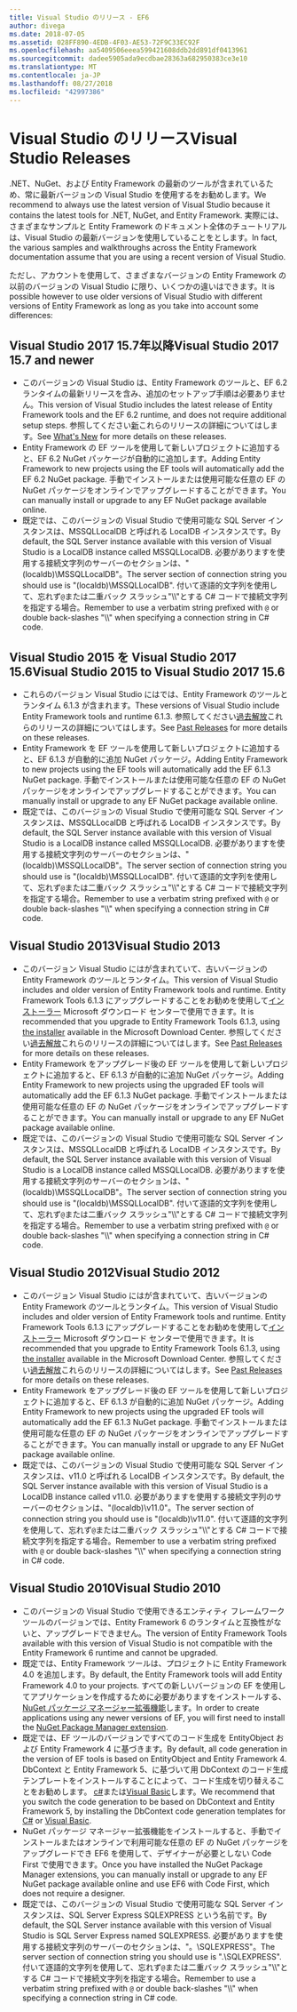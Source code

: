 ```yaml
---
title: Visual Studio のリリース - EF6
author: divega
ms.date: 2018-07-05
ms.assetid: 028FF890-4EDB-4F03-AE53-72F9C33EC92F
ms.openlocfilehash: aa5409506eeea599421608ddb2dd891df0413961
ms.sourcegitcommit: dadee5905ada9ecdbae28363a682950383ce3e10
ms.translationtype: MT
ms.contentlocale: ja-JP
ms.lasthandoff: 08/27/2018
ms.locfileid: "42997386"
---
```

# <a name="visual-studio-releases"></a><span data-ttu-id="4b11d-102">Visual Studio のリリース</span><span class="sxs-lookup"><span data-stu-id="4b11d-102">Visual Studio Releases</span></span>

<span data-ttu-id="4b11d-103">.NET、NuGet、および Entity Framework の最新のツールが含まれているため、常に最新バージョンの Visual Studio を使用するをお勧めします。</span><span class="sxs-lookup"><span data-stu-id="4b11d-103">We recommend to always use the latest version of Visual Studio because it contains the latest tools for .NET, NuGet, and Entity Framework.</span></span>
<span data-ttu-id="4b11d-104">実際には、さまざまなサンプルと Entity Framework のドキュメント全体のチュートリアルは、Visual Studio の最新バージョンを使用していることをとします。</span><span class="sxs-lookup"><span data-stu-id="4b11d-104">In fact, the various samples and walkthroughs across the Entity Framework documentation assume that you are using a recent version of Visual Studio.</span></span>

<span data-ttu-id="4b11d-105">ただし、アカウントを使用して、さまざまなバージョンの Entity Framework の以前のバージョンの Visual Studio に限り、いくつかの違いはできます。</span><span class="sxs-lookup"><span data-stu-id="4b11d-105">It is possible however to use older versions of Visual Studio with different versions of Entity Framework as long as you take into account some differences:</span></span>

## <a name="visual-studio-2017-157-and-newer"></a><span data-ttu-id="4b11d-106">Visual Studio 2017 15.7年以降</span><span class="sxs-lookup"><span data-stu-id="4b11d-106">Visual Studio 2017 15.7 and newer</span></span>

- <span data-ttu-id="4b11d-107">このバージョンの Visual Studio は、Entity Framework のツールと、EF 6.2 ランタイムの最新リリースを含み、追加のセットアップ手順は必要ありません。</span><span class="sxs-lookup"><span data-stu-id="4b11d-107">This version of Visual Studio includes the latest release of Entity Framework tools and the EF 6.2 runtime, and does not require additional setup steps.</span></span>
<span data-ttu-id="4b11d-108">参照してください[新](~/ef6/what-is-new/index.md)これらのリリースの詳細についてはします。</span><span class="sxs-lookup"><span data-stu-id="4b11d-108">See [What's New](~/ef6/what-is-new/index.md) for more details on these releases.</span></span>
- <span data-ttu-id="4b11d-109">Entity Framework の EF ツールを使用して新しいプロジェクトに追加すると、EF 6.2 NuGet パッケージが自動的に追加します。</span><span class="sxs-lookup"><span data-stu-id="4b11d-109">Adding Entity Framework to new projects using the EF tools will automatically add the EF 6.2 NuGet package.</span></span>
<span data-ttu-id="4b11d-110">手動でインストールまたは使用可能な任意の EF の NuGet パッケージをオンラインでアップグレードすることができます。</span><span class="sxs-lookup"><span data-stu-id="4b11d-110">You can manually install or upgrade to any EF NuGet package available online.</span></span>
- <span data-ttu-id="4b11d-111">既定では、このバージョンの Visual Studio で使用可能な SQL Server インスタンスは、MSSQLLocalDB と呼ばれる LocalDB インスタンスです。</span><span class="sxs-lookup"><span data-stu-id="4b11d-111">By default, the SQL Server instance available with this version of Visual Studio is a LocalDB instance called MSSQLLocalDB.</span></span>
<span data-ttu-id="4b11d-112">必要がありますを使用する接続文字列のサーバーのセクションは、"(localdb)\\MSSQLLocalDB"。</span><span class="sxs-lookup"><span data-stu-id="4b11d-112">The server section of connection string you should use is "(localdb)\\MSSQLLocalDB".</span></span>
<span data-ttu-id="4b11d-113">付いて逐語的文字列を使用して、忘れず`@`または二重バック スラッシュ"\\\\"とする C# コードで接続文字列を指定する場合。</span><span class="sxs-lookup"><span data-stu-id="4b11d-113">Remember to use a verbatim string prefixed with `@` or double back-slashes "\\\\" when specifying a connection string in C# code.</span></span>  


## <a name="visual-studio-2015-to-visual-studio-2017-156"></a><span data-ttu-id="4b11d-114">Visual Studio 2015 を Visual Studio 2017 15.6</span><span class="sxs-lookup"><span data-stu-id="4b11d-114">Visual Studio 2015 to Visual Studio 2017 15.6</span></span>

- <span data-ttu-id="4b11d-115">これらのバージョン Visual Studio にはでは、Entity Framework のツールとランタイム 6.1.3 が含まれます。</span><span class="sxs-lookup"><span data-stu-id="4b11d-115">These versions of Visual Studio include Entity Framework tools and runtime 6.1.3.</span></span>
<span data-ttu-id="4b11d-116">参照してください[過去解放](~/ef6/what-is-new/past-releases.md#ef-613)これらのリリースの詳細についてはします。</span><span class="sxs-lookup"><span data-stu-id="4b11d-116">See [Past Releases](~/ef6/what-is-new/past-releases.md#ef-613) for more details on these releases.</span></span>
- <span data-ttu-id="4b11d-117">Entity Framework を EF ツールを使用して新しいプロジェクトに追加すると、EF 6.1.3 が自動的に追加 NuGet パッケージ。</span><span class="sxs-lookup"><span data-stu-id="4b11d-117">Adding Entity Framework to new projects using the EF tools will automatically add the EF 6.1.3 NuGet package.</span></span>
<span data-ttu-id="4b11d-118">手動でインストールまたは使用可能な任意の EF の NuGet パッケージをオンラインでアップグレードすることができます。</span><span class="sxs-lookup"><span data-stu-id="4b11d-118">You can manually install or upgrade to any EF NuGet package available online.</span></span>
- <span data-ttu-id="4b11d-119">既定では、このバージョンの Visual Studio で使用可能な SQL Server インスタンスは、MSSQLLocalDB と呼ばれる LocalDB インスタンスです。</span><span class="sxs-lookup"><span data-stu-id="4b11d-119">By default, the SQL Server instance available with this version of Visual Studio is a LocalDB instance called MSSQLLocalDB.</span></span>
<span data-ttu-id="4b11d-120">必要がありますを使用する接続文字列のサーバーのセクションは、"(localdb)\\MSSQLLocalDB"。</span><span class="sxs-lookup"><span data-stu-id="4b11d-120">The server section of connection string you should use is "(localdb)\\MSSQLLocalDB".</span></span>
<span data-ttu-id="4b11d-121">付いて逐語的文字列を使用して、忘れず`@`または二重バック スラッシュ"\\\\"とする C# コードで接続文字列を指定する場合。</span><span class="sxs-lookup"><span data-stu-id="4b11d-121">Remember to use a verbatim string prefixed with `@` or double back-slashes "\\\\" when specifying a connection string in C# code.</span></span>  


## <a name="visual-studio-2013"></a><span data-ttu-id="4b11d-122">Visual Studio 2013</span><span class="sxs-lookup"><span data-stu-id="4b11d-122">Visual Studio 2013</span></span>
- <span data-ttu-id="4b11d-123">このバージョン Visual Studio にはが含まれていて、古いバージョンの Entity Framework のツールとランタイム。</span><span class="sxs-lookup"><span data-stu-id="4b11d-123">This version of Visual Studio includes and older version of Entity Framework tools and runtime.</span></span>
<span data-ttu-id="4b11d-124">Entity Framework Tools 6.1.3 にアップグレードすることをお勧めを使用して[インストーラー](https://www.microsoft.com/en-us/download/details.aspx?id=40762) Microsoft ダウンロード センターで使用できます。</span><span class="sxs-lookup"><span data-stu-id="4b11d-124">It is recommended that you upgrade to Entity Framework Tools 6.1.3, using [the installer](https://www.microsoft.com/en-us/download/details.aspx?id=40762) available in the Microsoft Download Center.</span></span>
<span data-ttu-id="4b11d-125">参照してください[過去解放](~/ef6/what-is-new/past-releases.md#ef-613)これらのリリースの詳細についてはします。</span><span class="sxs-lookup"><span data-stu-id="4b11d-125">See [Past Releases](~/ef6/what-is-new/past-releases.md#ef-613) for more details on these releases.</span></span>
- <span data-ttu-id="4b11d-126">Entity Framework をアップグレード後の EF ツールを使用して新しいプロジェクトに追加すると、EF 6.1.3 が自動的に追加 NuGet パッケージ。</span><span class="sxs-lookup"><span data-stu-id="4b11d-126">Adding Entity Framework to new projects using the upgraded EF tools will automatically add the EF 6.1.3 NuGet package.</span></span>
<span data-ttu-id="4b11d-127">手動でインストールまたは使用可能な任意の EF の NuGet パッケージをオンラインでアップグレードすることができます。</span><span class="sxs-lookup"><span data-stu-id="4b11d-127">You can manually install or upgrade to any EF NuGet package available online.</span></span>
- <span data-ttu-id="4b11d-128">既定では、このバージョンの Visual Studio で使用可能な SQL Server インスタンスは、MSSQLLocalDB と呼ばれる LocalDB インスタンスです。</span><span class="sxs-lookup"><span data-stu-id="4b11d-128">By default, the SQL Server instance available with this version of Visual Studio is a LocalDB instance called MSSQLLocalDB.</span></span>
<span data-ttu-id="4b11d-129">必要がありますを使用する接続文字列のサーバーのセクションは、"(localdb)\\MSSQLLocalDB"。</span><span class="sxs-lookup"><span data-stu-id="4b11d-129">The server section of connection string you should use is "(localdb)\\MSSQLLocalDB".</span></span>
<span data-ttu-id="4b11d-130">付いて逐語的文字列を使用して、忘れず`@`または二重バック スラッシュ"\\\\"とする C# コードで接続文字列を指定する場合。</span><span class="sxs-lookup"><span data-stu-id="4b11d-130">Remember to use a verbatim string prefixed with `@` or double back-slashes "\\\\" when specifying a connection string in C# code.</span></span>  

## <a name="visual-studio-2012"></a><span data-ttu-id="4b11d-131">Visual Studio 2012</span><span class="sxs-lookup"><span data-stu-id="4b11d-131">Visual Studio 2012</span></span>

- <span data-ttu-id="4b11d-132">このバージョン Visual Studio にはが含まれていて、古いバージョンの Entity Framework のツールとランタイム。</span><span class="sxs-lookup"><span data-stu-id="4b11d-132">This version of Visual Studio includes and older version of Entity Framework tools and runtime.</span></span>
<span data-ttu-id="4b11d-133">Entity Framework Tools 6.1.3 にアップグレードすることをお勧めを使用して[インストーラー](https://www.microsoft.com/en-us/download/details.aspx?id=40762) Microsoft ダウンロード センターで使用できます。</span><span class="sxs-lookup"><span data-stu-id="4b11d-133">It is recommended that you upgrade to Entity Framework Tools 6.1.3, using [the installer](https://www.microsoft.com/en-us/download/details.aspx?id=40762) available in the Microsoft Download Center.</span></span>
<span data-ttu-id="4b11d-134">参照してください[過去解放](~/ef6/what-is-new/past-releases.md#ef-613)これらのリリースの詳細についてはします。</span><span class="sxs-lookup"><span data-stu-id="4b11d-134">See [Past Releases](~/ef6/what-is-new/past-releases.md#ef-613) for more details on these releases.</span></span>
- <span data-ttu-id="4b11d-135">Entity Framework をアップグレード後の EF ツールを使用して新しいプロジェクトに追加すると、EF 6.1.3 が自動的に追加 NuGet パッケージ。</span><span class="sxs-lookup"><span data-stu-id="4b11d-135">Adding Entity Framework to new projects using the upgraded EF tools will automatically add the EF 6.1.3 NuGet package.</span></span>
<span data-ttu-id="4b11d-136">手動でインストールまたは使用可能な任意の EF の NuGet パッケージをオンラインでアップグレードすることができます。</span><span class="sxs-lookup"><span data-stu-id="4b11d-136">You can manually install or upgrade to any EF NuGet package available online.</span></span>
- <span data-ttu-id="4b11d-137">既定では、このバージョンの Visual Studio で使用可能な SQL Server インスタンスは、v11.0 と呼ばれる LocalDB インスタンスです。</span><span class="sxs-lookup"><span data-stu-id="4b11d-137">By default, the SQL Server instance available with this version of Visual Studio is a LocalDB instance called v11.0.</span></span>
<span data-ttu-id="4b11d-138">必要がありますを使用する接続文字列のサーバーのセクションは、"(localdb)\\v11.0"。</span><span class="sxs-lookup"><span data-stu-id="4b11d-138">The server section of connection string you should use is "(localdb)\\v11.0".</span></span>
<span data-ttu-id="4b11d-139">付いて逐語的文字列を使用して、忘れず`@`または二重バック スラッシュ"\\\\"とする C# コードで接続文字列を指定する場合。</span><span class="sxs-lookup"><span data-stu-id="4b11d-139">Remember to use a verbatim string prefixed with `@` or double back-slashes "\\\\" when specifying a connection string in C# code.</span></span>  

## <a name="visual-studio-2010"></a><span data-ttu-id="4b11d-140">Visual Studio 2010</span><span class="sxs-lookup"><span data-stu-id="4b11d-140">Visual Studio 2010</span></span>

- <span data-ttu-id="4b11d-141">このバージョンの Visual Studio で使用できるエンティティ フレームワーク ツールのバージョンでは、Entity Framework 6 のランタイムと互換性がないと、アップグレードできません。</span><span class="sxs-lookup"><span data-stu-id="4b11d-141">The version of Entity Framework Tools available with this version of Visual Studio is not compatible with the Entity Framework 6 runtime and cannot be upgraded.</span></span>
- <span data-ttu-id="4b11d-142">既定では、Entity Framework ツールは、プロジェクトに Entity Framework 4.0 を追加します。</span><span class="sxs-lookup"><span data-stu-id="4b11d-142">By default, the Entity Framework tools will add Entity Framework 4.0 to your projects.</span></span>
<span data-ttu-id="4b11d-143">すべての新しいバージョンの EF を使用してアプリケーションを作成するために必要がありますをインストールする、 [NuGet パッケージ マネージャー拡張機能](https://marketplace.visualstudio.com/items?itemName=NuGetTeam.NuGetPackageManager)します。</span><span class="sxs-lookup"><span data-stu-id="4b11d-143">In order to create applications using any newer versions of EF, you will first need to install the [NuGet Package Manager extension](https://marketplace.visualstudio.com/items?itemName=NuGetTeam.NuGetPackageManager).</span></span>
- <span data-ttu-id="4b11d-144">既定では、EF ツールのバージョンですべてのコード生成を EntityObject および Entity Framework 4 に基づきます。</span><span class="sxs-lookup"><span data-stu-id="4b11d-144">By default, all code generation in the version of EF tools is based on EntityObject and Entity Framework 4.</span></span>
<span data-ttu-id="4b11d-145">DbContext と Entity Framework 5、に基づいて用 DbContext のコード生成テンプレートをインストールすることによって、コード生成を切り替えることをお勧めします。 [c#](https://marketplace.visualstudio.com/items?itemName=EntityFrameworkTeam.EF5xDbContextGeneratorforC)または[Visual Basic](https://marketplace.visualstudio.com/items?itemName=EntityFrameworkTeam.EF5xDbContextGeneratorforVBNET)します。</span><span class="sxs-lookup"><span data-stu-id="4b11d-145">We recommend that you switch the code generation to be based on DbContext and Entity Framework 5, by installing the DbContext code generation templates for [C#](https://marketplace.visualstudio.com/items?itemName=EntityFrameworkTeam.EF5xDbContextGeneratorforC) or [Visual Basic](https://marketplace.visualstudio.com/items?itemName=EntityFrameworkTeam.EF5xDbContextGeneratorforVBNET).</span></span>
- <span data-ttu-id="4b11d-146">NuGet パッケージ マネージャー拡張機能をインストールすると、手動でインストールまたはオンラインで利用可能な任意の EF の NuGet パッケージをアップグレードでき EF6 を使用して、デザイナーが必要としない Code First で使用できます。</span><span class="sxs-lookup"><span data-stu-id="4b11d-146">Once you have installed the NuGet Package Manager extensions, you can manually install or upgrade to any EF NuGet package available online and use EF6 with Code First, which does not require a designer.</span></span>
- <span data-ttu-id="4b11d-147">既定では、このバージョンの Visual Studio で使用可能な SQL Server インスタンスは、SQL Server Express SQLEXPRESS という名前です。</span><span class="sxs-lookup"><span data-stu-id="4b11d-147">By default, the SQL Server instance available with this version of Visual Studio is SQL Server Express named SQLEXPRESS.</span></span>
<span data-ttu-id="4b11d-148">必要がありますを使用する接続文字列のサーバーのセクションは、"。\\SQLEXPRESS"。</span><span class="sxs-lookup"><span data-stu-id="4b11d-148">The server section of connection string you should use is ".\\SQLEXPRESS".</span></span>
<span data-ttu-id="4b11d-149">付いて逐語的文字列を使用して、忘れず`@`または二重バック スラッシュ"\\\\"とする C# コードで接続文字列を指定する場合。</span><span class="sxs-lookup"><span data-stu-id="4b11d-149">Remember to use a verbatim string prefixed with `@` or double back-slashes "\\\\" when specifying a connection string in C# code.</span></span>
